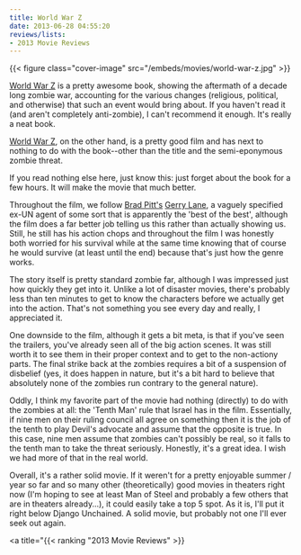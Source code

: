 ```yaml
---
title: World War Z
date: 2013-06-28 04:55:20
reviews/lists:
- 2013 Movie Reviews
---
```

{{< figure class="cover-image" src="/embeds/movies/world-war-z.jpg" >}}

<a title="World War Z on amazon.com" href="http://www.amazon.com/gp/product/0770437400/ref=as_li_ss_tl?ie=UTF8&amp;camp=1789&amp;creative=390957&amp;creativeASIN=0770437400&amp;linkCode=as2&amp;tag=jverkampcom-20">World War Z</a> is a pretty awesome book, showing the aftermath of a decade long zombie war, accounting for the various changes (religious, political, and otherwise) that such an event would bring about. If you haven't read it (and aren't completely anti-zombie), I can't recommend it enough. It's really a neat book.

<a title="World War Z on IMDb" href="http://www.imdb.com/title/tt0816711/">World War Z</a>, on the other hand, is a pretty good film and has next to nothing to do with the book--other than the title and the semi-eponymous zombie threat.

If you read nothing else here, just know this: just forget about the book for a few hours. It will make the movie that much better.

<!--more-->

Throughout the film, we follow <a itemprop="url" href="http://www.imdb.com/name/nm0000093/?ref_=tt_cl_t1">Brad Pitt's</a> <a href="http://www.imdb.com/character/ch0252035/?ref_=tt_cl_t1">Gerry Lane</a>, a vaguely specified ex-UN agent of some sort that is apparently the 'best of the best', although the film does a far better job telling us this rather than actually showing us. Still, he still has his action chops and throughout the film I was honestly both worried for his survival while at the same time knowing that of course he would survive (at least until the end) because that's just how the genre works.

The story itself is pretty standard zombie far, although I was impressed just how quickly they get into it. Unlike a lot of disaster movies, there's probably less than ten minutes to get to know the characters before we actually get into the action. That's not something you see every day and really, I appreciated it.

One downside to the film, although it gets a bit meta, is that if you've seen the trailers, you've already seen all of the big action scenes. It was still worth it to see them in their proper context and to get to the non-actiony parts. The final strike back at the zombies requires a bit of a suspension of disbelief (yes, it does happen in nature, but it's a bit hard to believe that absolutely none of the zombies run contrary to the general nature).

Oddly, I think my favorite part of the movie had nothing (directly) to do with the zombies at all: the 'Tenth Man' rule that Israel has in the film. Essentially, if nine men on their ruling council all agree on something then it is the job of the tenth to play Devil's advocate and assume that the opposite is true. In this case, nine men assume that zombies can't possibly be real, so it falls to the tenth man to take the threat seriously. Honestly, it's a great idea. I wish we had more of that in the real world.

Overall, it's a rather solid movie. If it weren't for a pretty enjoyable summer / year so far and so many other (theoretically) good movies in theaters right now (I'm hoping to see at least Man of Steel and probably a few others that are in theaters already...), it could easily take a top 5 spot. As it is, I'll put it right below Django Unchained. A solid movie, but probably not one I'll ever seek out again.

<a title="{{< ranking "2013 Movie Reviews" >}}